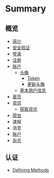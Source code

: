 # Summary

## 概览

* [简介](README.md)
* [安全验证](yan-zheng.md)
* [登录](deng-lu.md)
* [注册](zhu-ce.md)
* [账户](zhang-hu.md)
  * [头像](zhang-hu/tou-xiang.md)
    * [Token](zhang-hu/tou-xiang/token.md)
    * [更新头像](zhang-hu/tou-xiang/geng-xin-tou-xiang.md)
  * [基本用户信息](zhang-hu/ji-ben-yong-hu-xin-xi.md)
* [首页](shou-ye.md)
* [资讯](zi-xun.md)
  * [获取资讯](zi-xun/huo-qu-zi-xun.md)
* [爬虫](pa-chong.md)
* 速报
* 消息
* [账户](zhang-hu.md)
* [杂志](za-zhi.md)

## 认证

* [Defining Methods](methods.md)


